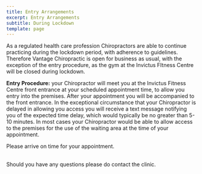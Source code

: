 ```yaml
---
title: Entry Arrangements
excerpt: Entry Arrangements
subtitle: During Lockdown
template: page
---
```

As a regulated health care profession Chiropractors are able to continue practicing during the lockdown period, with adherence to guidelines. Therefore Vantage Chiropractic is open for business as usual, with the exception of the entry procedure, as the gym at the Invictus FItness Centre will be closed during lockdown.

**Entry Procedure:** your Chiropractor will meet you at the Invictus Fitness Centre front entrance at your scheduled appointment time, to allow you entry into the premises. After your appointment you will be accompanied to the front entrance. In the exceptional circumstance that your Chiropractor is delayed in allowing you access you will receive a text message notifying you of the expected time delay, which would typically be no greater than 5-10 minutes. In most cases your Chiropractor would be able to allow access to the premises for the use of the waiting area at the time of your appointment.

Please arrive on time for your appointment.

\
Should you have any questions please do contact the clinic.